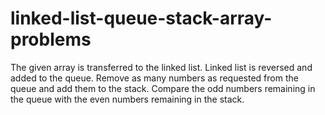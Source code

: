 # linked-list-queue-stack-array-problems
The given array is transferred to the linked list.  Linked list is reversed and added to the queue. Remove as many numbers as requested from the queue and add them to the stack. Compare the odd numbers remaining in the queue with the even numbers remaining in the stack.
